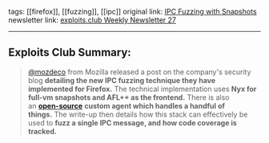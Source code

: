 tags: [[firefox]], [[fuzzing]], [[ipc]]
original link: [IPC Fuzzing with Snapshots](https://blog.mozilla.org/attack-and-defense/2024/06/24/ipc-fuzzing-with-snapshots/?ref=blog.exploits.club)
newsletter link: [exploits.club Weekly Newsletter 27](https://blog.exploits.club/exploits-club-weekly-newsletter-27/)

---
## Exploits Club Summary:
>  [@mozdeco](https://x.com/mozdeco?lang=en&ref=blog.exploits.club) from Mozilla released a post on the company's security blog **detailing the new IPC fuzzing technique they have implemented for Firefox.** The technical implementation uses **Nyx for full-vm snapshots and AFL++ as the frontend.** There is also an [**open-source**](https://github.com/MozillaSecurity/snapshot-fuzzing?ref=blog.exploits.club) **custom agent which handles a handful of things.** The write-up then details how this stack can effectively be used to **fuzz a single IPC message, and how code coverage is tracked.**